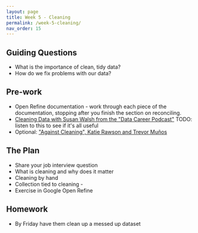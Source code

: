```yaml
---
layout: page
title: Week 5 - Cleaning
permalink: /week-5-cleaning/
nav_order: 15
---
```


## Guiding Questions

* What is the importance of clean, tidy data?
* How do we fix problems with our data?

## Pre-work

* Open Refine documentation - work through each piece of the documentation, stopping after you finish the section on reconciling. 
* [Cleaning Data with Susan Walsh from the "Data Career Podcast"](https://podcasts.apple.com/us/podcast/33-cleaning-data-with-susan-walsh-the-classification-guru/id1547386535?i=1000543873861) TODO: listen to this to see if it's all useful
* Optional: ["Against Cleaning", Katie Rawson and Trevor Muños](https://www.jstor.org/stable/pdf/10.5749/j.ctvg251hk.26.pdf?acceptTC=true&coverpage=false)

## The Plan

* Share your job interview question
* What is cleaning and why does it matter
* Cleaning by hand
* Collection tied to cleaning - 
* Exercise in Google Open Refine

## Homework

* By Friday have them clean up a messed up dataset